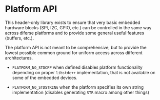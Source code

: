 # Platform API

This header-only library exists to ensure that very basic embedded hardware blocks (SPI, I2C, GPIO, etc.) can be controlled in the same way across diferse platforms and to provide some general useful features (buffers, etc.).

The platform API is not meant to be comprehensive, but to provide the lowest possible common ground for uniform access across different architectures. 

- `PLATFORM_NO_STDCPP` when defined disables platform functionality depending on proper `libstdc++` implementation, that is not available on some of the embedded devices. 

- `PLATFORM_NO_STDSTRING` when the platform specifies its own string implementation (disables generating `STR` macro among other things)
